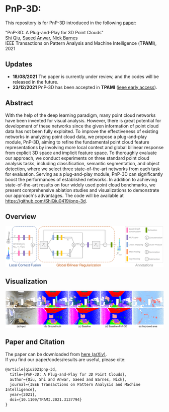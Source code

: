 # PnP-3D: 
This repository is for PnP-3D introduced in the following [paper](https://arxiv.org/abs/2108.07378):
 
"PnP-3D: A Plug-and-Play for 3D Point Clouds"  
[Shi Qiu](https://shiqiu0419.github.io/), [Saeed Anwar](https://saeed-anwar.github.io/), [Nick Barnes](http://users.cecs.anu.edu.au/~nmb/)  
IEEE Transactions on Pattern Analysis and Machine Intelligence (**TPAMI**), 2021

## Updates
* **18/08/2021** The paper is currently under review, and the codes will be released in the future. 
* **23/12/2021** PnP-3D has been accepted in **TPAMI** ([ieee early access](https://ieeexplore.ieee.org/document/9661313)). 

## Abstract
With the help of the deep learning paradigm, many point cloud networks have been invented for visual analysis. However, there is great potential for development of these networks since the given information of point cloud data has not been fully exploited. To improve the effectiveness of existing networks in analyzing point cloud data, we propose a plug-and-play module, PnP-3D, aiming to refine the fundamental point cloud feature representations by involving more local context and global bilinear response from explicit 3D space and implicit feature space. To thoroughly evaluate our approach, we conduct experiments on three standard point cloud analysis tasks, including classification, semantic segmentation, and object detection, where we select three state-of-the-art networks from each task for evaluation. Serving as a plug-and-play module, PnP-3D can significantly boost the performances of established networks. In addition to achieving state-of-the-art results on four widely used point cloud benchmarks, we present comprehensive ablation studies and visualizations to demonstrate our approach's advantages. The code will be available at https://github.com/ShiQiu0419/pnp-3d.

## Overview
<p align="center">
  <img width="1200" src="https://github.com/ShiQiu0419/pnp-3d/blob/main/feature_refine-1.png">
</p> 

## Visualization
<p align="center">
  <img width="1200" src="https://github.com/ShiQiu0419/pnp-3d/blob/main/vis1-1.png">
</p> 

## Paper and Citation
The paper can be downloaded from [here (arXiv)](https://arxiv.org/abs/2108.07378).  
If you find our paper/codes/results are useful, please cite:

    @article{qiu2021pnp-3d,
      title={PnP-3D: A Plug-and-Play for 3D Point Clouds},
      author={Qiu, Shi and Anwar, Saeed and Barnes, Nick},
      journal={IEEE Transactions on Pattern Analysis and Machine Intelligence},
      year={2021},
      doi={10.1109/TPAMI.2021.3137794}
    }
